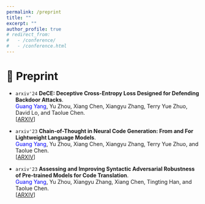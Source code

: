 ```yaml
---
permalink: /preprint
title: ""
excerpt: ""
author_profile: true
# redirect_from: 
#   - /conference/
#   - /conference.html
---
```

<span class='anchor' id='preprint'></span>

# 📰 Preprint

- ``arxiv'24`` **DeCE: Deceptive Cross-Entropy Loss Designed for Defending Backdoor Attacks**.  
  <span style="color:blue">Guang Yang</span>, Yu Zhou, Xiang Chen, Xiangyu Zhang, Terry Yue Zhuo, David Lo, and Taolue Chen.  
  [[ARXIV](https://arxiv.org/abs/2407.08956)]

- ``arxiv'23`` **Chain-of-Thought in Neural Code Generation: From and For Lightweight Language Models**.  
  <span style="color:blue">Guang Yang</span>, Yu Zhou, Xiang Chen, Xiangyu Zhang, Terry Yue Zhuo, and Taolue Chen.  
  [[ARXIV](https://arxiv.org/abs/2312.05562)]

- ``arxiv'23`` **Assessing and Improving Syntactic Adversarial Robustness of Pre-trained Models for Code Translation**.  
  <span style="color:blue">Guang Yang</span>, Yu Zhou, Xiangyu Zhang, Xiang Chen, Tingting Han, and Taolue Chen.  
  [[ARXIV](https://arxiv.org/abs/2310.18587)]
